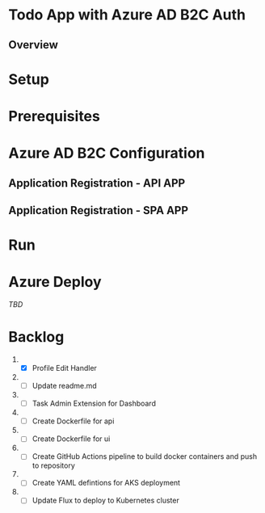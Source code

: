 # Todo App with Azure AD B2C Auth

## Overview

# Setup

# Prerequisites
# Azure AD B2C Configuration
## Application Registration - API APP
## Application Registration - SPA APP

# Run

# Azure Deploy
_TBD_

# Backlog
1. - [X] Profile Edit Handler
1. - [ ] Update readme.md
1. - [ ] Task Admin Extension for Dashboard
1. - [ ] Create Dockerfile for api 
1. - [ ] Create Dockerfile for ui
1. - [ ] Create GitHub Actions pipeline to build docker containers and push to repository
1. - [ ] Create YAML defintions for AKS deployment 
1. - [ ] Update Flux to deploy to Kubernetes cluster
